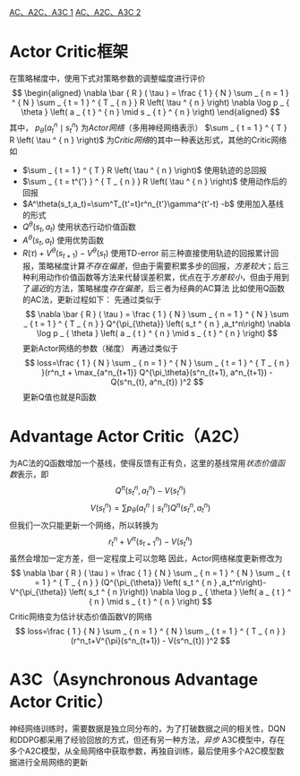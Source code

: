 [AC、A2C、A3C 1](https://zhuanlan.zhihu.com/p/62100741/)
[AC、A2C、A3C 2](https://cloud.tencent.com/developer/article/1375650)
# Actor Critic框架
在策略梯度中，使用下式对策略参数的调整幅度进行评价
$$
\begin{aligned}
\nabla \bar { R } ( \tau ) = \frac { 1 } { N } \sum _ { n = 1 } ^ { N } \sum _ { t = 1 } ^ { T _ { n } } R \left( \tau ^ { n } \right) \nabla \log p _ { \theta } \left( a _ { t } ^ { n } \mid s _ { t } ^ { n } \right)
\end{aligned}
$$
其中， $p _ { \theta } \left( a _ { t } ^ { n } \mid s _ { t } ^ { n } \right)$ 为*Actor网络*（多用神经网络表示）
$\sum _ { t = 1 } ^ { T } R \left( \tau ^ { n } \right)$ 为*Critic网络*的其中一种表达形式，其他的Critic网络如
- $\sum _ { t = 1 } ^ { T } R \left( \tau ^ { n } \right)$ 使用轨迹的总回报
- $\sum _ { t = t^{'} } ^ { T _ { n } } R \left( \tau ^ { n } \right)$ 使用动作后的回报
- $A^\theta(s_t,a_t)=\sum^T_{t'=t}r^n_{t'}\gamma^{t'-t} -b$ 使用加入基线的形式
- $Q^\theta(s_t,a_t)$ 使用状态行动价值函数
- $A^\theta(s_t,a_t)$ 使用优势函数
- $R(\tau)+V^\theta(s_{t+1})-V^\theta(s_t)$ 使用TD-error
前三种直接使用轨迹的回报累计回报，策略梯度计算*不存在偏差*，但由于需要积累多步的回报，*方差较大*；后三种利用动作价值函数等方法来代替误差积累，优点在于*方差较小*，但由于用到了*逼近*的方法，策略梯度*存在偏差*，后三者为经典的AC算法
比如使用Q函数的AC法，更新过程如下：
先通过类似于
$$
\nabla \bar { R } ( \tau ) = \frac { 1 } { N } \sum _ { n = 1 } ^ { N } \sum _ { t = 1 } ^ { T _ { n } } Q^{\pi_{\theta}} \left( s_t ^ { n } ,a_t^n\right) \nabla \log p _ { \theta } \left( a _ { t } ^ { n } \mid s _ { t } ^ { n } \right)
$$
更新Actor网络的参数（梯度）
再通过类似于
$$
loss=\frac { 1 } { N } \sum _ { n = 1 } ^ { N } \sum _ { t = 1 } ^ { T _ { n } }(r^n_t + \max_{a^n_{t+1}} Q^{\pi_\theta}(s^n_{t+1}, a^n_{t+1}) - Q(s^n_{t}, a^n_{t}) )^2
$$
更新Q值也就是R函数
# Advantage Actor Critic（A2C）
为AC法的Q函数增加一个基线，使得反馈有正有负，这里的基线常用*状态价值函数*表示，即
$$
Q^{\pi}(s^n_{t}, a^n_{t}) - V(s^n_{t}) 
$$
$$
V(s^n_{t})=\sum p_\theta ( a _ { t } ^ { n } \mid s _ { t } ^ { n })Q^{\pi}(s^n_{t}, a^n_{t})
$$
但我们一次只能更新一个网络，所以转换为
$$
r^n_t+V^{\pi}(s^n_{t+1}) - V(s^n_{t}) 
$$
虽然会增加一定方差，但一定程度上可以忽略
因此，Actor网络梯度更新修改为
$$
\nabla \bar { R } ( \tau ) = \frac { 1 } { N } \sum _ { n = 1 } ^ { N } \sum _ { t = 1 } ^ { T _ { n } } (Q^{\pi_{\theta}} \left( s_t ^ { n } ,a_t^n\right)-V^{\pi_{\theta}} \left( s_t ^ { n }\right)) \nabla \log p _ { \theta } \left( a _ { t } ^ { n } \mid s _ { t } ^ { n } \right)
$$
Critic网络变为估计状态价值函数V的网络
$$
loss=\frac { 1 } { N } \sum _ { n = 1 } ^ { N } \sum _ { t = 1 } ^ { T _ { n } }(r^n_t+V^{\pi}(s^n_{t+1}) - V(s^n_{t}) )^2
$$
# A3C（Asynchronous Advantage Actor Critic）
神经网络训练时，需要数据是独立同分布的，为了打破数据之间的相关性，DQN和DDPG都采用了经验回放的方式，但还有另一种方法，*异步*
A3C模型中，存在多个A2C模型，从全局网络中获取参数，再独自训练，最后使用多个A2C模型数据进行全局网络的更新